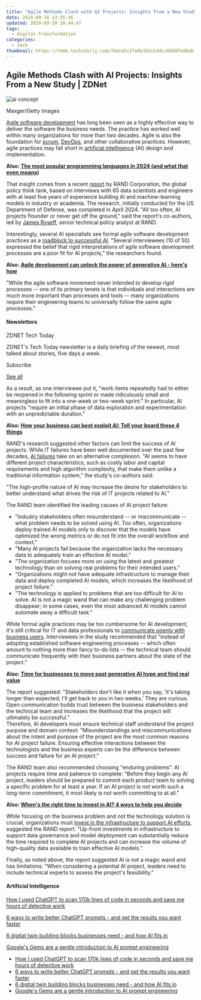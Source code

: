 ```yaml
---
title: "Agile Methods Clash with AI Projects: Insights From a New Study | ZDNet"
date: 2024-09-18 13:35:36
updated: 2024-09-20 10:44:47
tags:
  - digital-transformation
categories:
  - tech
thumbnail: https://thmb.techidaily.com/f6dcd2c2fede3b2cb3dcc6848fe88abf8a7dec3247c70ab93e5f0cabcdb1f025.jpg
---
```


## Agile Methods Clash with AI Projects: Insights From a New Study | ZDNet

![ai concept](https://www.zdnet.com/a/img/resize/83b0194f9e608bf171422b366a3e6896ac12ab7f/2024/08/30/424aa604-3dda-467c-bf24-73f4223447d3/gettyimages-1250198854.jpg?auto=webp&width=1280)

Maxger/Getty Images

[Agile software development](https://www.zdnet.com/article/agile-development-can-unlock-the-power-of-generative-ai-heres-how/) has long been seen as a highly effective way to deliver the software the business needs. The practice has worked well within many organizations for more than two decades. Agile is also the foundation for [scrum](https://www.zdnet.com/article/why-agile-doesnt-work-for-most-it-pros-the-bigger-you-are-the-harder-you-fall/), [DevOps](https://www.zdnet.com/education/professional-development/want-to-be-a-devops-engineer-heres-the-good-the-bad-and-the-ugly/), and other collaborative practices. However, agile practices may fall short in [artificial intelligence](https://www.zdnet.com/article/what-is-ai-heres-everything-you-need-to-know-about-artificial-intelligence/) (AI) design and implementation. 

**Also: [The most popular programming languages in 2024 (and what that even means)](https://www.zdnet.com/article/the-most-popular-programming-languages-in-2024-and-what-that-even-means/)**

That insight comes from a recent [report](https://www.rand.org/pubs/research%5Freports/RRA2680-1.html) by RAND Corporation, the global policy think tank, based on interviews with 65 data scientists and engineers with at least five years of experience building AI and machine-learning models in industry or academia. The research, initially conducted for the US Department of Defense, was completed in April 2024\. "All too often, AI projects flounder or never get off the ground," said the report's co-authors, led by [James Ryseff](https://www.rand.org/about/people/r/ryseff%5Fjames.html), senior technical policy analyst at RAND. 

Interestingly, several AI specialists see formal agile software development practices as a [roadblock to successful AI](https://www.zdnet.com/article/every-ai-project-begins-as-a-data-project-but-its-a-long-winding-road/). "Several interviewees (10 of 50) expressed the belief that rigid interpretations of agile software development processes are a poor fit for AI projects," the researchers found. 

**Also: [Agile development can unlock the power of generative AI - here's how](https://www.zdnet.com/article/agile-development-can-unlock-the-power-of-generative-ai-heres-how/)**

"While the agile software movement never intended to develop rigid processes -- one of its primary tenets is that individuals and interactions are much more important than processes and tools -- many organizations require their engineering teams to universally follow the same agile processes."

#### Newsletters

ZDNET Tech Today

ZDNET's Tech Today newsletter is a daily briefing of the newest, most talked about stories, five days a week.

 Subscribe

[See all](https://www.zdnet.com/newsletters/)

As a result, as one interviewee put it, "work items repeatedly had to either be reopened in the following sprint or made ridiculously small and meaningless to fit into a one-week or two-week sprint." In particular, AI projects "require an initial phase of data exploration and experimentation with an unpredictable duration."

**Also: [How your business can best exploit AI: Tell your board these 4 things](https://www.zdnet.com/article/how-your-business-can-best-exploit-ai-tell-your-board-these-4-things/)**

RAND's research suggested other factors can limit the success of AI projects. While IT failures have been well documented over the past few decades, [AI failures](https://www.zdnet.com/article/most-organizations-fear-ai-failure-but-those-that-implement-ai-do-report-benefits/) take on an alternative complexion. "AI seems to have different project characteristics, such as costly labor and capital requirements and high algorithm complexity, that make them unlike a traditional information system," the study's co-authors said. 

"The high-profile nature of AI may increase the desire for stakeholders to better understand what drives the risk of IT projects related to AI."

The RAND team identified the leading causes of AI project failure:

* "Industry stakeholders often misunderstand -- or miscommunicate -- what problem needs to be solved using AI. Too often, organizations deploy trained AI models only to discover that the models have optimized the wrong metrics or do not fit into the overall workflow and context."
* "Many AI projects fail because the organization lacks the necessary data to adequately train an effective AI model."
* "The organization focuses more on using the latest and greatest technology than on solving real problems for their intended users."
* "Organizations might not have adequate infrastructure to manage their data and deploy completed AI models, which increases the likelihood of project failure."
* "The technology is applied to problems that are too difficult for AI to solve. AI is not a magic wand that can make any challenging problem disappear; in some cases, even the most advanced AI models cannot automate away a difficult task."

While formal agile practices may be too cumbersome for AI development, it's still critical for IT and data professionals to [communicate openly with business users](https://www.zdnet.com/article/ai-is-supercharging-collaboration-between-developers-and-business-users/). Interviewees in the study recommended that "instead of adopting established software engineering processes -- which often amount to nothing more than fancy to-do lists -- the technical team should communicate frequently with their business partners about the state of the project."

**Also: [Time for businesses to move past generative AI hype and find real value](https://www.zdnet.com/article/time-for-businesses-to-move-past-generative-ai-hype-and-find-real-value/)**

The report suggested: "Stakeholders don't like it when you say, 'it's taking longer than expected; I'll get back to you in two weeks.' They are curious. Open communication builds trust between the business stakeholders and the technical team and increases the likelihood that the project will ultimately be successful."  
Therefore, AI developers must ensure technical staff understand the project purpose and domain context: "Misunderstandings and miscommunications about the intent and purpose of the project are the most common reasons for AI project failure. Ensuring effective interactions between the technologists and the business experts can be the difference between success and failure for an AI project."

The RAND team also recommended choosing "enduring problems". AI projects require time and patience to complete: "Before they begin any AI project, leaders should be prepared to commit each product team to solving a specific problem for at least a year. If an AI project is not worth such a long-term commitment, it most likely is not worth committing to at all."

**Also: [When's the right time to invest in AI? 4 ways to help you decide](https://www.zdnet.com/article/whens-the-right-time-to-invest-in-ai-4-ways-to-help-you-decide/)**

While focusing on the business problem and not the technology solution is crucial, organizations must [invest in the infrastructure to support AI efforts](https://www.zdnet.com/article/ai-can-mean-big-business-benefits-but-these-obstacles-must-be-cleared-first/), suggested the RAND report: "Up-front investments in infrastructure to support data governance and model deployment can substantially reduce the time required to complete AI projects and can increase the volume of high-quality data available to train effective AI models."

Finally, as noted above, the report suggested AI is not a magic wand and has limitations: "When considering a potential AI project, leaders need to include technical experts to assess the project's feasibility."

#### Artificial Intelligence

[How I used ChatGPT to scan 170k lines of code in seconds and save me hours of detective work](https://www.zdnet.com/article/how-chatgpt-scanned-170k-lines-of-code-in-seconds-and-saved-me-hours-of-work/ "How I used ChatGPT to scan 170k lines of code in seconds and save me hours of detective work")

[6 ways to write better ChatGPT prompts - and get the results you want faster](https://www.zdnet.com/article/6-ways-to-write-better-chatgpt-prompts-and-get-the-results-you-want-faster/ "6 ways to write better ChatGPT prompts - and get the results you want faster")

[6 digital twin building blocks businesses need - and how AI fits in](https://www.zdnet.com/article/6-digital-twin-building-blocks-businesses-need-and-how-ai-fits-in/ "6 digital twin building blocks businesses need - and how AI fits in")

[Google's Gems are a gentle introduction to AI prompt engineering](https://www.zdnet.com/article/googles-gems-are-a-gentle-introduction-to-ai-prompt-engineering/ "Google's Gems are a gentle introduction to AI prompt engineering")

* [How I used ChatGPT to scan 170k lines of code in seconds and save me hours of detective work](https://www.zdnet.com/article/how-chatgpt-scanned-170k-lines-of-code-in-seconds-and-saved-me-hours-of-work/ "How I used ChatGPT to scan 170k lines of code in seconds and save me hours of detective work")
* [6 ways to write better ChatGPT prompts - and get the results you want faster](https://www.zdnet.com/article/6-ways-to-write-better-chatgpt-prompts-and-get-the-results-you-want-faster/ "6 ways to write better ChatGPT prompts - and get the results you want faster")
* [6 digital twin building blocks businesses need - and how AI fits in](https://www.zdnet.com/article/6-digital-twin-building-blocks-businesses-need-and-how-ai-fits-in/ "6 digital twin building blocks businesses need - and how AI fits in")
* [Google's Gems are a gentle introduction to AI prompt engineering](https://www.zdnet.com/article/googles-gems-are-a-gentle-introduction-to-ai-prompt-engineering/ "Google's Gems are a gentle introduction to AI prompt engineering")

<ins class="adsbygoogle"
     style="display:block"
     data-ad-format="autorelaxed"
     data-ad-client="ca-pub-7571918770474297"
     data-ad-slot="1223367746"></ins>



<ins class="adsbygoogle"
     style="display:block"
     data-ad-client="ca-pub-7571918770474297"
     data-ad-slot="8358498916"
     data-ad-format="auto"
     data-full-width-responsive="true"></ins>

